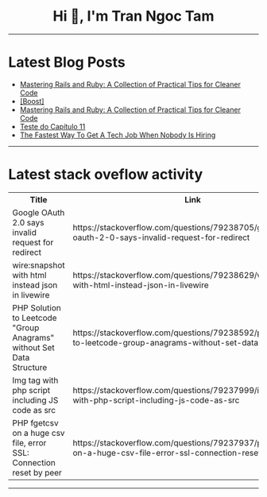 <h1 align="center">Hi 👋, I'm Tran Ngoc Tam</h1>

---

# Latest Blog Posts 
<!-- BLOG-POST-LIST:START -->
- [Mastering Rails and Ruby: A Collection of Practical Tips for Cleaner Code](https://dev.to/sname/mastering-rails-and-ruby-a-collection-of-practical-tips-for-cleaner-code-3bci)
- [[Boost]](https://dev.to/sname/-3hfo)
- [Mastering Rails and Ruby: A Collection of Practical Tips for Cleaner Code](https://dev.to/sname/mastering-rails-and-ruby-a-collection-of-practical-tips-for-cleaner-code-900)
- [Teste do Capítulo 11](https://dev.to/javaparainiciantes/teste-do-capitulo-11-3hkf)
- [The Fastest Way To Get A Tech Job When Nobody Is Hiring](https://dev.to/drjoshcsimmons/the-fastest-way-to-get-a-tech-job-when-nobody-is-hiring-2j81)
<!-- BLOG-POST-LIST:END -->

---

# Latest stack oveflow activity
<table>
  <tr><th>Title</th><th>Link</th></tr>
  <!-- STACKOVERFLOW:START --><tr><td>Google OAuth 2.0 says invalid request for redirect</td><td>https://stackoverflow.com/questions/79238705/google-oauth-2-0-says-invalid-request-for-redirect</td></tr><tr><td>wire:snapshot with html instead json in livewire</td><td>https://stackoverflow.com/questions/79238629/wiresnapshot-with-html-instead-json-in-livewire</td></tr><tr><td>PHP Solution to Leetcode &quot;Group Anagrams&quot; without Set Data Structure</td><td>https://stackoverflow.com/questions/79238592/php-solution-to-leetcode-group-anagrams-without-set-data-structure</td></tr><tr><td>Img tag with php script including JS code as src</td><td>https://stackoverflow.com/questions/79237999/img-tag-with-php-script-including-js-code-as-src</td></tr><tr><td>PHP fgetcsv on a huge csv file, error SSL: Connection reset by peer</td><td>https://stackoverflow.com/questions/79237937/php-fgetcsv-on-a-huge-csv-file-error-ssl-connection-reset-by-peer</td></tr><!-- STACKOVERFLOW:END -->
</table>

---


